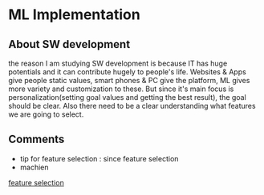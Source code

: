 # ML Implementation

## About SW development
the reason I am studying SW development is because IT has huge potentials and it can contribute hugely to people's life. Websites & Apps give people static values, smart phones & PC give the platform, ML gives more variety and customization to these.
 But since it's main focus is personalization(setting goal values and getting the best result), the goal should be clear. Also there need to be a clear understanding what features we are going to select.

## Comments
 * tip for feature selection : since feature selection 
 * machien

[feature selection](https://www.analyticsvidhya.com/blog/2016/12/introduction-to-feature-selection-methods-with-an-example-or-how-to-select-the-right-variables/)